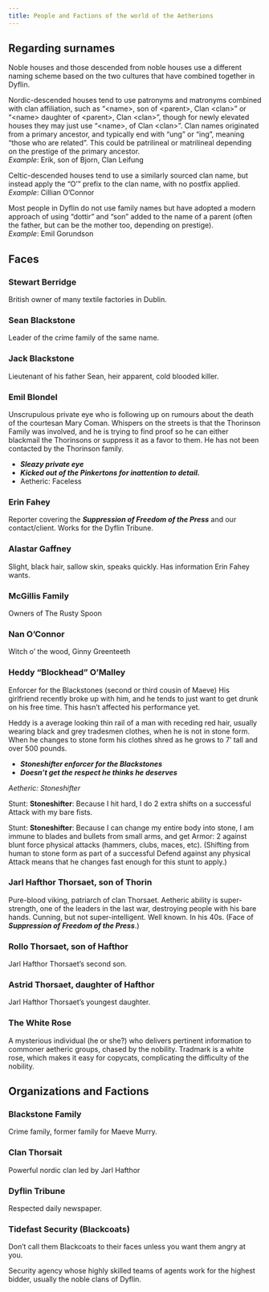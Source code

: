 ```yaml
---
title: People and Factions of the world of the Aetherions
---
```


## Regarding surnames

Noble houses and those descended from noble houses use a different naming scheme based on the two cultures that have combined together in Dyflin.

Nordic-descended houses tend to use patronyms and matronyms combined with clan affiliation, such as “\<name\>, son of \<parent\>, Clan \<clan\>” or “\<name\> daughter of \<parent\>, Clan \<clan\>”, though for newly elevated houses they may just use “\<name\>, of Clan \<clan\>”. Clan names originated from a primary ancestor, and typically end with “ung” or “ing”, meaning “those who are related”. This could be patrilineal or matrilineal depending on the prestige of the primary ancestor.   
*Example*: Erik, son of Bjorn, Clan Leifung

Celtic-descended houses tend to use a similarly sourced clan name, but instead apply the “O’” prefix to the clan name, with no postfix applied.  
*Example*: Cillian O’Connor

Most people in Dyflin do not use family names but have adopted a modern approach of using “dottir” and “son” added to the name of a parent (often the father, but can be the mother too, depending on prestige).  
*Example*: Emil Gorundson

## Faces

### Stewart Berridge

British owner of many textile factories in Dublin.

### Sean Blackstone

Leader of the crime family of the same name.

### Jack Blackstone

Lieutenant of his father Sean, heir apparent, cold blooded killer.

### Emil Blondel

Unscrupulous private eye who is following up on rumours about the death of the courtesan Mary Coman. Whispers on the streets is that the Thorinson Family was involved, and he is trying to find proof so he can either blackmail the Thorinsons or suppress it as a favor to them.  He has not been contacted by the Thorinson family.

* ***Sleazy private eye***
* ***Kicked out of the Pinkertons for inattention to detail.***
* Aetheric: Faceless

### Erin Fahey

Reporter covering the ***Suppression of Freedom of the Press*** and our contact/client. Works for the Dyflin Tribune.

### Alastar Gaffney

Slight, black hair, sallow skin, speaks quickly. Has information Erin Fahey wants.

### McGillis Family

Owners of The Rusty Spoon

### Nan O’Connor

Witch o’ the wood, Ginny Greenteeth

### Heddy “Blockhead” O’Malley

Enforcer for the Blackstones (second or third cousin of Maeve) His girlfriend recently broke up with him, and he tends to just want to get drunk on his free time. This hasn’t affected his performance yet.

Heddy is a average looking thin rail of a man with receding red hair, usually wearing black and grey tradesmen clothes, when he is not in stone form.  When he changes to stone form his clothes shred as he grows to 7’ tall and over 500 pounds.

* ***Stoneshifter enforcer for the Blackstones***
* ***Doesn’t get the respect he thinks he deserves***

*Aetheric: Stoneshifter*

Stunt: **Stoneshifter**: Because I hit hard, I do 2 extra shifts on a successful Attack with my bare fists.

Stunt: **Stoneshifter**: Because I can change my entire body into stone, I am immune to blades and bullets from small arms, and get Armor: 2 against blunt force physical attacks (hammers, clubs, maces, etc). (Shifting from human to stone form as part of a successful Defend against any physical Attack means that he changes fast enough for this stunt to apply.)

### Jarl Hafthor Thorsaet, son of Thorin

Pure-blood viking, patriarch of clan Thorsaet. Aetheric ability is super-strength, one of the leaders in the last war, destroying people with his bare hands. Cunning, but not super-intelligent. Well known. In his 40s. (Face of ***Suppression of Freedom of the Press***.)

### Rollo Thorsaet, son of Hafthor

Jarl Hafthor Thorsaet’s second son.

### Astrid Thorsaet, daughter of Hafthor

Jarl Hafthor Thorsaet’s youngest daughter.

### The White Rose

A mysterious individual (he or she?) who delivers pertinent information to commoner aetheric groups, chased by the nobility. Tradmark is a white rose, which makes it easy for copycats, complicating the difficulty of the nobility.

## Organizations and Factions

### Blackstone Family

Crime family, former family for Maeve Murry.

### Clan Thorsait

Powerful nordic clan led by Jarl Hafthor

### Dyflin Tribune

Respected daily newspaper.

### Tidefast Security (Blackcoats)

Don’t call them Blackcoats to their faces unless you want them angry at you.

Security agency whose highly skilled teams of agents work for the highest bidder, usually the noble clans of Dyflin.

